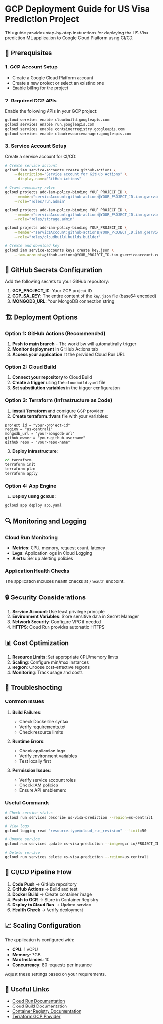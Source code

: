 # GCP Deployment Guide for US Visa Prediction Project

This guide provides step-by-step instructions for deploying the US Visa prediction ML application to Google Cloud Platform using CI/CD.

## 🚀 Prerequisites

### 1. GCP Account Setup
- Create a Google Cloud Platform account
- Create a new project or select an existing one
- Enable billing for the project

### 2. Required GCP APIs
Enable the following APIs in your GCP project:
```bash
gcloud services enable cloudbuild.googleapis.com
gcloud services enable run.googleapis.com
gcloud services enable containerregistry.googleapis.com
gcloud services enable cloudresourcemanager.googleapis.com
```

### 3. Service Account Setup
Create a service account for CI/CD:
```bash
# Create service account
gcloud iam service-accounts create github-actions \
    --description="Service account for GitHub Actions" \
    --display-name="GitHub Actions"

# Grant necessary roles
gcloud projects add-iam-policy-binding YOUR_PROJECT_ID \
    --member="serviceAccount:github-actions@YOUR_PROJECT_ID.iam.gserviceaccount.com" \
    --role="roles/run.admin"

gcloud projects add-iam-policy-binding YOUR_PROJECT_ID \
    --member="serviceAccount:github-actions@YOUR_PROJECT_ID.iam.gserviceaccount.com" \
    --role="roles/storage.admin"

gcloud projects add-iam-policy-binding YOUR_PROJECT_ID \
    --member="serviceAccount:github-actions@YOUR_PROJECT_ID.iam.gserviceaccount.com" \
    --role="roles/cloudbuild.builds.builder"

# Create and download key
gcloud iam service-accounts keys create key.json \
    --iam-account=github-actions@YOUR_PROJECT_ID.iam.gserviceaccount.com
```

## 🔧 GitHub Secrets Configuration

Add the following secrets to your GitHub repository:

1. **GCP_PROJECT_ID**: Your GCP project ID
2. **GCP_SA_KEY**: The entire content of the `key.json` file (base64 encoded)
3. **MONGODB_URL**: Your MongoDB connection string

## 🏗️ Deployment Options

### Option 1: GitHub Actions (Recommended)

1. **Push to main branch** - The workflow will automatically trigger
2. **Monitor deployment** in GitHub Actions tab
3. **Access your application** at the provided Cloud Run URL

### Option 2: Cloud Build

1. **Connect your repository** to Cloud Build
2. **Create a trigger** using the `cloudbuild.yaml` file
3. **Set substitution variables** in the trigger configuration

### Option 3: Terraform (Infrastructure as Code)

1. **Install Terraform** and configure GCP provider
2. **Create terraform.tfvars** file with your variables:
```hcl
project_id = "your-project-id"
region = "us-central1"
mongodb_url = "your-mongodb-url"
github_owner = "your-github-username"
github_repo = "your-repo-name"
```

3. **Deploy infrastructure**:
```bash
cd terraform
terraform init
terraform plan
terraform apply
```

### Option 4: App Engine

1. **Deploy using gcloud**:
```bash
gcloud app deploy app.yaml
```

## 🔍 Monitoring and Logging

### Cloud Run Monitoring
- **Metrics**: CPU, memory, request count, latency
- **Logs**: Application logs in Cloud Logging
- **Alerts**: Set up alerting policies

### Application Health Checks
The application includes health checks at `/health` endpoint.

## 🔒 Security Considerations

1. **Service Account**: Use least privilege principle
2. **Environment Variables**: Store sensitive data in Secret Manager
3. **Network Security**: Configure VPC if needed
4. **HTTPS**: Cloud Run provides automatic HTTPS

## 📊 Cost Optimization

1. **Resource Limits**: Set appropriate CPU/memory limits
2. **Scaling**: Configure min/max instances
3. **Region**: Choose cost-effective regions
4. **Monitoring**: Track usage and costs

## 🚨 Troubleshooting

### Common Issues

1. **Build Failures**:
   - Check Dockerfile syntax
   - Verify requirements.txt
   - Check resource limits

2. **Runtime Errors**:
   - Check application logs
   - Verify environment variables
   - Test locally first

3. **Permission Issues**:
   - Verify service account roles
   - Check IAM policies
   - Ensure API enablement

### Useful Commands

```bash
# Check service status
gcloud run services describe us-visa-prediction --region=us-central1

# View logs
gcloud logging read "resource.type=cloud_run_revision" --limit=50

# Update service
gcloud run services update us-visa-prediction --image=gcr.io/PROJECT_ID/us-visa-app:latest

# Delete service
gcloud run services delete us-visa-prediction --region=us-central1
```

## 🔄 CI/CD Pipeline Flow

1. **Code Push** → GitHub repository
2. **GitHub Actions** → Build and test
3. **Docker Build** → Create container image
4. **Push to GCR** → Store in Container Registry
5. **Deploy to Cloud Run** → Update service
6. **Health Check** → Verify deployment

## 📈 Scaling Configuration

The application is configured with:
- **CPU**: 1 vCPU
- **Memory**: 2GB
- **Max Instances**: 10
- **Concurrency**: 80 requests per instance

Adjust these settings based on your requirements.

## 🔗 Useful Links

- [Cloud Run Documentation](https://cloud.google.com/run/docs)
- [Cloud Build Documentation](https://cloud.google.com/cloud-build/docs)
- [Container Registry Documentation](https://cloud.google.com/container-registry/docs)
- [Terraform GCP Provider](https://registry.terraform.io/providers/hashicorp/google/latest/docs) 